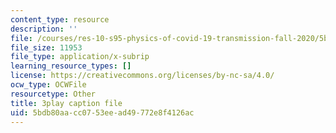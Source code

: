```yaml
---
content_type: resource
description: ''
file: /courses/res-10-s95-physics-of-covid-19-transmission-fall-2020/5bdb80aacc0753eead49772e8f4126ac_ZqEKYbzgz4s.vtt
file_size: 11953
file_type: application/x-subrip
learning_resource_types: []
license: https://creativecommons.org/licenses/by-nc-sa/4.0/
ocw_type: OCWFile
resourcetype: Other
title: 3play caption file
uid: 5bdb80aa-cc07-53ee-ad49-772e8f4126ac
---
```

